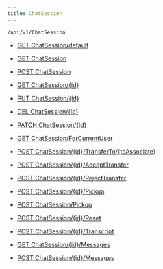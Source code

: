 ```yaml
---
title: ChatSession
---
```


```http
/api/v1/ChatSession
```

* [GET ChatSession/default](v1ChatSessionEntity_DefaultChatSessionEntity.md)

* [GET ChatSession](v1ChatSessionEntity_GetAll.md)

* [POST ChatSession](v1ChatSessionEntity_PostChatSessionEntity.md)

* [GET ChatSession/{id}](v1ChatSessionEntity_GetChatSessionEntity.md)

* [PUT ChatSession/{id}](v1ChatSessionEntity_PutChatSessionEntity.md)

* [DEL ChatSession/{id}](v1ChatSessionEntity_DeleteChatSessionEntity.md)

* [PATCH ChatSession/{id}](v1ChatSessionEntity_PatchChatSessionEntity.md)

* [GET ChatSession/ForCurrentUser](v1ChatSessionEntity_ChatSessionsForUser.md)

* [POST ChatSession/{id}/TransferTo/{toAssociate}](v1ChatSessionEntity_TransferChatSession.md)

* [POST ChatSession/{id}/AcceptTransfer](v1ChatSessionEntity_AcceptChatSessionTransfer.md)

* [POST ChatSession/{id}/RejectTransfer](v1ChatSessionEntity_RejectChatSessionTransfer.md)

* [POST ChatSession/{id}/Pickup](v1ChatSessionEntity_PickUpChatSession.md)

* [POST ChatSession/Pickup](v1ChatSessionEntity_PickUpFirstChatSession.md)

* [POST ChatSession/{id}/Reset](v1ChatSessionEntity_ResetChatSession.md)

* [POST ChatSession/{id}/Transcript](v1ChatSessionEntity_GetChatTranscript.md)

* [GET ChatSession/{id}/Messages](v1ChatSessionEntity_GetChatMessages.md)

* [POST ChatSession/{id}/Messages](v1ChatSessionEntity_AddChatMessage.md)

